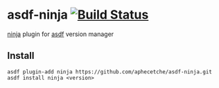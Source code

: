 # asdf-ninja [![Build Status](https://travis-ci.org/aphecetche/asdf-ninja.svg?branch=master)](https://travis-ci.org/aphecetche/asdf-ninja)

[ninja](https://github.com/ninja-build/ninja) plugin for [asdf](https://github.com/asdf-vm/asdf) version manager

## Install

```
asdf plugin-add ninja https://github.com/aphecetche/asdf-ninja.git
asdf install ninja <version>
```
